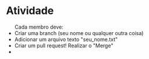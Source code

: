 # Atividade
<ul>Cada membro deve:
  <li>Criar uma branch (seu nome ou qualquer outra coisa)</li>
  <li>Adicionar um arquivo texto "seu_nome.txt"</li>
  <li>Criar um pull request! Realizar o "Merge"<li>
</ul>
